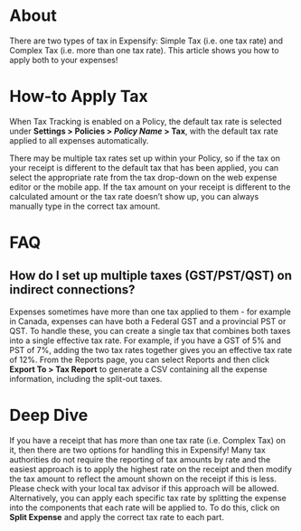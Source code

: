 <!-- The lines above are required by Jekyll to process the .md file -->

# About

There are two types of tax in Expensify: Simple Tax (i.e. one tax rate) and Complex Tax (i.e. more than one tax rate). This article shows you how to apply both to your expenses!


# How-to Apply Tax

When Tax Tracking is enabled on a Policy, the default tax rate is selected under **Settings > Policies > _Policy Name_ > Tax**, with the default tax rate applied to all expenses automatically. 

There may be multiple tax rates set up within your Policy, so if the tax on your receipt is different to the default tax that has been applied, you can select the appropriate rate from the tax drop-down on the web expense editor or the mobile app. 
If the tax amount on your receipt is different to the calculated amount or the tax rate doesn’t show up, you can always manually type in the correct tax amount.


# FAQ

## How do I set up multiple taxes (GST/PST/QST) on indirect connections?
Expenses sometimes have more than one tax applied to them - for example in Canada, expenses can have both a Federal GST and a provincial PST or QST. 
To handle these, you can create a single tax that combines both taxes into a single effective tax rate. For example, if you have a GST of 5% and PST of 7%, adding the two tax rates together gives you an effective tax rate of 12%.
From the Reports page, you can select Reports and then click **Export To > Tax Report** to generate a CSV containing all the expense information, including the split-out taxes.


# Deep Dive

If you have a receipt that has more than one tax rate (i.e. Complex Tax) on it, then there are two options for handling this in Expensify!
Many tax authorities do not require the reporting of tax amounts by rate and the easiest approach is to apply the highest rate on the receipt and then modify the tax amount to reflect the amount shown on the receipt if this is less. Please check with your local tax advisor if this approach will be allowed.
Alternatively, you can apply each specific tax rate by splitting the expense into the components that each rate will be applied to. To do this, click on **Split Expense** and apply the correct tax rate to each part.


